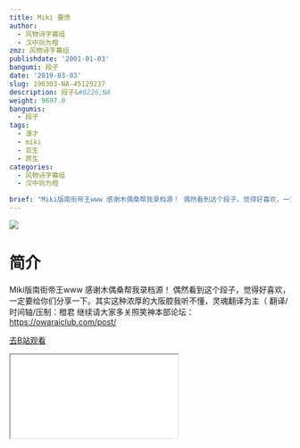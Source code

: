 ```yaml
---
title: Miki 要债
author:
  - 风物诗字幕组
  - 汉中则为橙
zmz: 风物诗字幕组
publishdate: '2001-01-03'
bangumi: 段子
date: '2019-03-03'
slug: 190303-NA-45129237
description: 段子&#8226;NA
weight: 9697.0
bangumis:
  - 段子
tags:
  - 漫才
  - miki
  - 亚生
  - 昴生
categories:
  - 风物诗字幕组
  - 汉中则为橙

brief: "Miki版南街帝王www 感谢木偶桑帮我录档源！ 偶然看到这个段子，觉得好喜欢，一定要给你们分享一下。其实这种浓厚的大阪腔我听不懂，灵魂翻译为主（ 翻译/时间轴/压制：橙君 继续请大家多关照笑神本部论坛：https://owaraiclub.com/post/"
---
```

![](https://i.imgur.com/eykYTHS.jpg)
# 简介  
Miki版南街帝王www
感谢木偶桑帮我录档源！
偶然看到这个段子，觉得好喜欢，一定要给你们分享一下。其实这种浓厚的大阪腔我听不懂，灵魂翻译为主（
翻译/时间轴/压制：橙君
继续请大家多关照笑神本部论坛：https://owaraiclub.com/post/  

[去B站观看](https://www.bilibili.com/video/av45129237/)
<div class ="resp-container"><iframe class="testiframe" src="//player.bilibili.com/player.html?aid=45129237"", scrolling="no", allowfullscreen="true" > </iframe></div> 
